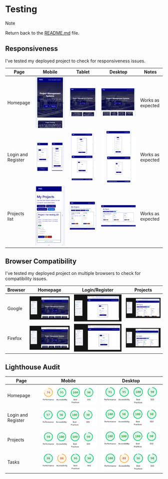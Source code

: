 # Testing

> [!NOTE]
> Return back to the [README.md](/README.md) file.

## Responsiveness

I've tested my deployed project to check for responsiveness issues.

| Page | Mobile | Tablet | Desktop | Notes |
| --- | --- | --- | --- | --- |
| Homepage | ![screenshot](./responsive/pms-homepage-responsive-mobile.png) | ![screenshot](./responsive/pms-homepage-responsive-tablet.png) | ![screenshot](./responsive/pms-homepage-responsive-laptop.png) | Works as expected |
| Login and Register | ![screenshot](./responsive/pms-login-register-responsive-mobile.png) | ![screenshot](./responsive/pms-login-register-responsive-tablet.png) | ![screenshot](./responsive/pms-login-register-responsive-laptop.png) | Works as expected |
| Projects list | ![screenshot](./responsive/pms-projects-list-responsive-mobile.png) | ![screenshot](./responsive/pms-projects-list-responsive-tablet.png) | ![screenshot](./responsive/pms-projects-list-responsive-laptop.png) | Works as expected |

## Browser Compatibility

I've tested my deployed project on multiple browsers to check for compatibility issues.

| Browser | Homepage | Login/Register | Projects |
| --- | --- | --- | --- |
| Google | ![screenshot](./browser/google.png) | ![screenshot](./browser/google-login.png) | ![screenshot](./browser/google-projects.png) | Works as expected |
| Firefox | ![screenshot](./browser/firefox.png) | ![screenshot](./browser/firefox-login.png) | ![screenshot](./browser/firefox-projects.png) | Works as expected |

## Lighthouse Audit

| Page | Mobile | Desktop |
| --- | --- | --- |
| Homepage | ![screenshot](./lighthouse/mobile/pms-lighthouse-homepage-mobile.png) | ![screenshot](./lighthouse/desktop/pms-lighthouse-homepage-desktop.png) |
| Login and Register | ![screenshot](./lighthouse/mobile/pms-lighthouse-loginandregister-mobile.png) | ![screenshot](./lighthouse/desktop/pms-lighthouse-loginandregister-desktop.png) |
| Projects | ![screenshot](./lighthouse/mobile/pms-lighthouse-projects-mobile.png) | ![screenshot](./lighthouse/desktop/pms-lighthouse-projects-desktop.png) |
| Tasks | ![screenshot](./lighthouse/mobile/pms-lighthouse-tasks-mobile.png) | ![screenshot](./lighthouse/desktop/pms-lighthouse-tasks-desktop.png) |
